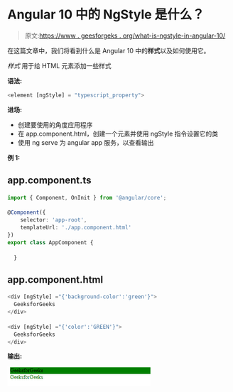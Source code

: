 # Angular 10 中的 NgStyle 是什么？

> 原文:[https://www . geesforgeks . org/what-is-ngstyle-in-angular-10/](https://www.geeksforgeeks.org/what-is-ngstyle-in-angular-10/)

在这篇文章中，我们将看到什么是 Angular 10 中的**样式**以及如何使用它。

*样式* 用于给 HTML 元素添加一些样式

**语法:**

```ts
<element [ngStyle] = "typescript_property">
```

**进场:**

*   创建要使用的角度应用程序
*   在 app.component.html，创建一个元素并使用 ngStyle 指令设置它的类
*   使用 ng serve 为 angular app 服务，以查看输出

**例 1:**

## app.component.ts

```ts
import { Component, OnInit } from '@angular/core';

@Component({
    selector: 'app-root',
    templateUrl: './app.component.html'
})
export class AppComponent {

  }
```

## app.component.html

```ts
<div [ngStyle] ="{'background-color':'green'}">
  GeeksforGeeks
</div>

<div [ngStyle] ="{'color':'GREEN'}">
  GeeksforGeeks
</div>
```

**输出:**

![](img/39374a13db8b2e19df2b4eba27e30339.png)